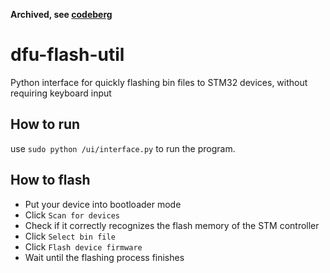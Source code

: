 **Archived, see [codeberg](https://codeberg.org/Aoriseth/dfu-flash-util)**

# dfu-flash-util
Python interface for quickly flashing bin files to STM32 devices, without requiring keyboard input

## How to run
use `sudo python /ui/interface.py` to run the program.

## How to flash
* Put your device into bootloader mode
* Click `Scan for devices`
* Check if it correctly recognizes the flash memory of the STM controller
* Click `Select bin file`
* Click `Flash device firmware`
* Wait until the flashing process finishes
